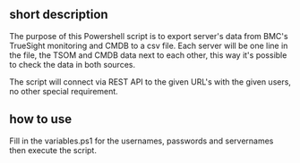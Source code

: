 ## short description

The purpose of this Powershell script is to export server's data from BMC's TrueSight monitoring and CMDB to a csv file. Each server will be one line in the file, the TSOM and CMDB data next to each other, this way it's possible to check the data in both sources.

The script will connect via REST API to the given URL's with the given users, no other special requirement.

## how to use

Fill in the variables.ps1 for the usernames, passwords and servernames then execute the script. 
